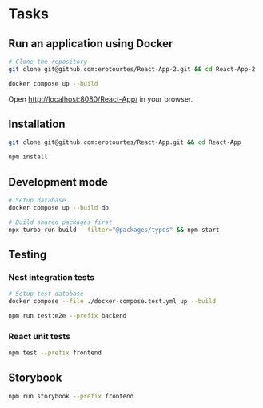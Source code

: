 # Tasks

## Run an application using Docker
```bash
# Clone the repository
git clone git@github.com:erotourtes/React-App-2.git && cd React-App-2

docker compose up --build
```
Open [http://localhost:8080/React-App/](http://localhost:8080/React-App/) in your browser.

## Installation
```bash
git clone git@github.com:erotourtes/React-App.git && cd React-App

npm install
```

## Development mode
```bash
# Setup database
docker compose up --build db

# Build shared packages first
npx turbo run build --filter="@packages/types" && npm start
```

## Testing
### Nest integration tests
```bash
# Setup test database
docker compose --file ./docker-compose.test.yml up --build

npm run test:e2e --prefix backend
```

### React unit tests
```bash
npm test --prefix frontend
```

## Storybook
```bash
npm run storybook --prefix frontend
```
